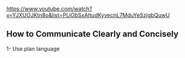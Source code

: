 https://www.youtube.com/watch?v=YJXUOJKtn8o&list=PLiObSxAItudKyvecnL7MduYeSzjgbQuwU

## How to Communicate Clearly and Concisely

1- Use plan language 
